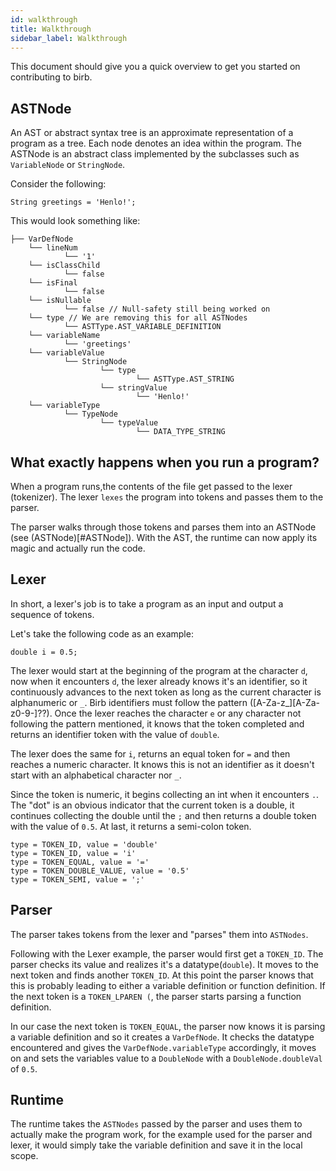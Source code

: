 ```yaml
---
id: walkthrough
title: Walkthrough
sidebar_label: Walkthrough
---
```


This document should give you a quick overview to get you started on contributing to birb.

## ASTNode 

An AST or abstract syntax tree is an approximate representation of a program as a tree. Each node denotes an idea within the program.
The ASTNode is an abstract class implemented by the subclasses such as `VariableNode` or `StringNode`.

Consider the following:
```birb
String greetings = 'Henlo!';
```

This would look something like:
```
├── VarDefNode
    └── lineNum
            └── '1'
    └── isClassChild
            └── false
    └── isFinal
            └── false
    └── isNullable
            └── false // Null-safety still being worked on
    └── type // We are removing this for all ASTNodes
            └── ASTType.AST_VARIABLE_DEFINITION
    └── variableName
            └── 'greetings'
    └── variableValue
            └── StringNode
                    └── type
                            └── ASTType.AST_STRING
                    └── stringValue
                            └── 'Henlo!'
    └── variableType
            └── TypeNode
                    └── typeValue
                            └── DATA_TYPE_STRING
```

## What exactly happens when you run a program?

When a program runs,the contents of the file get passed to the lexer (tokenizer). The lexer `lexes` the program into tokens and passes them to the parser.

The parser walks through those tokens and parses them into an ASTNode (see (ASTNode)[#ASTNode]). With the AST, the runtime can now apply its magic and actually run the code.

## Lexer

In short, a lexer's job is to take a program as an input and output a sequence of tokens.

Let's take the following code as an example:
```birb
double i = 0.5;
```

The lexer would start at the beginning of the program at the character `d`, now when it encounters `d`, the lexer already knows it's an identifier, so it continuously advances to the next token as long as the current character is alphanumeric or `_`. Birb identifiers must follow the pattern ([A-Za-z_][A-Za-z0-9-]\??).
Once the lexer reaches the character `e` or any character not following the pattern mentioned, it knows that the token completed and returns an identifier token with the value of `double`. 

The lexer does the same for `i`, returns an equal token for `=` and then reaches a numeric character. It knows this is not an identifier as it doesn't start with an alphabetical character nor `_`.

Since the token is numeric, it begins collecting an int when it encounters `.`. The "dot" is an obvious indicator that the current token is a double, it continues collecting the double until the `;` and then returns a double token
with the value of `0.5`. At last, it returns a semi-colon token.

```
type = TOKEN_ID, value = 'double'
type = TOKEN_ID, value = 'i'
type = TOKEN_EQUAL, value = '='
type = TOKEN_DOUBLE_VALUE, value = '0.5'
type = TOKEN_SEMI, value = ';'
```

## Parser
The parser takes tokens from the lexer and "parses" them into `ASTNodes`. 

Following with the Lexer example, the parser would first get a `TOKEN_ID`. The parser checks its value and realizes it's
a datatype(`double`). It moves to the next token and finds another `TOKEN_ID`. At this point the parser knows that this is probably leading to either 
a variable definition or function definition. If the next token is a `TOKEN_LPAREN (`, the parser starts parsing a function definition.

In our case the next token is `TOKEN_EQUAL`, the parser now knows it is parsing a variable definition and so it creates a
`VarDefNode`. It checks the datatype encountered and gives the `VarDefNode.variableType` accordingly, it moves on and 
sets the variables value to a `DoubleNode` with a `DoubleNode.doubleVal` of `0.5`.

## Runtime
The runtime takes the `ASTNodes` passed by the parser and uses them to actually make the program work, for the example used for
the parser and lexer, it would simply take the variable definition and save it in the local scope. 
